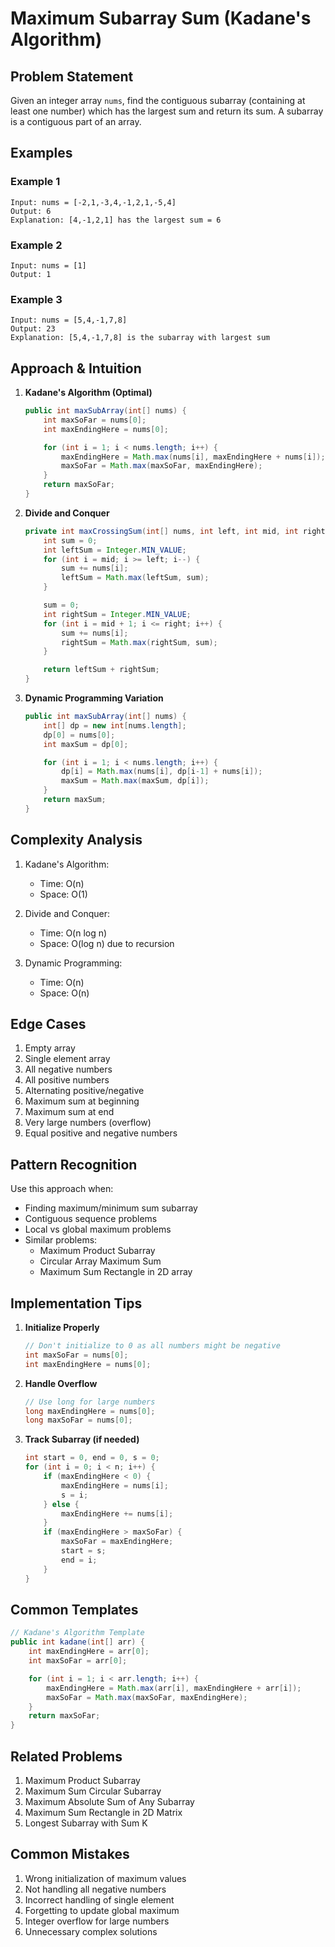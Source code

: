 # Maximum Subarray Sum (Kadane's Algorithm)

## Problem Statement

Given an integer array `nums`, find the contiguous subarray (containing at least one number) which has the largest sum and return its sum. A subarray is a contiguous part of an array.

## Examples

### Example 1

```
Input: nums = [-2,1,-3,4,-1,2,1,-5,4]
Output: 6
Explanation: [4,-1,2,1] has the largest sum = 6
```

### Example 2

```
Input: nums = [1]
Output: 1
```

### Example 3

```
Input: nums = [5,4,-1,7,8]
Output: 23
Explanation: [5,4,-1,7,8] is the subarray with largest sum
```

## Approach & Intuition

1. **Kadane's Algorithm (Optimal)**

   ```java
   public int maxSubArray(int[] nums) {
       int maxSoFar = nums[0];
       int maxEndingHere = nums[0];

       for (int i = 1; i < nums.length; i++) {
           maxEndingHere = Math.max(nums[i], maxEndingHere + nums[i]);
           maxSoFar = Math.max(maxSoFar, maxEndingHere);
       }
       return maxSoFar;
   }
   ```

2. **Divide and Conquer**

   ```java
   private int maxCrossingSum(int[] nums, int left, int mid, int right) {
       int sum = 0;
       int leftSum = Integer.MIN_VALUE;
       for (int i = mid; i >= left; i--) {
           sum += nums[i];
           leftSum = Math.max(leftSum, sum);
       }

       sum = 0;
       int rightSum = Integer.MIN_VALUE;
       for (int i = mid + 1; i <= right; i++) {
           sum += nums[i];
           rightSum = Math.max(rightSum, sum);
       }

       return leftSum + rightSum;
   }
   ```

3. **Dynamic Programming Variation**
   ```java
   public int maxSubArray(int[] nums) {
       int[] dp = new int[nums.length];
       dp[0] = nums[0];
       int maxSum = dp[0];

       for (int i = 1; i < nums.length; i++) {
           dp[i] = Math.max(nums[i], dp[i-1] + nums[i]);
           maxSum = Math.max(maxSum, dp[i]);
       }
       return maxSum;
   }
   ```

## Complexity Analysis

1. Kadane's Algorithm:

   - Time: O(n)
   - Space: O(1)

2. Divide and Conquer:

   - Time: O(n log n)
   - Space: O(log n) due to recursion

3. Dynamic Programming:
   - Time: O(n)
   - Space: O(n)

## Edge Cases

1. Empty array
2. Single element array
3. All negative numbers
4. All positive numbers
5. Alternating positive/negative
6. Maximum sum at beginning
7. Maximum sum at end
8. Very large numbers (overflow)
9. Equal positive and negative numbers

## Pattern Recognition

Use this approach when:

- Finding maximum/minimum sum subarray
- Contiguous sequence problems
- Local vs global maximum problems
- Similar problems:
  - Maximum Product Subarray
  - Circular Array Maximum Sum
  - Maximum Sum Rectangle in 2D array

## Implementation Tips

1. **Initialize Properly**

   ```java
   // Don't initialize to 0 as all numbers might be negative
   int maxSoFar = nums[0];
   int maxEndingHere = nums[0];
   ```

2. **Handle Overflow**

   ```java
   // Use long for large numbers
   long maxEndingHere = nums[0];
   long maxSoFar = nums[0];
   ```

3. **Track Subarray (if needed)**
   ```java
   int start = 0, end = 0, s = 0;
   for (int i = 0; i < n; i++) {
       if (maxEndingHere < 0) {
           maxEndingHere = nums[i];
           s = i;
       } else {
           maxEndingHere += nums[i];
       }
       if (maxEndingHere > maxSoFar) {
           maxSoFar = maxEndingHere;
           start = s;
           end = i;
       }
   }
   ```

## Common Templates

```java
// Kadane's Algorithm Template
public int kadane(int[] arr) {
    int maxEndingHere = arr[0];
    int maxSoFar = arr[0];

    for (int i = 1; i < arr.length; i++) {
        maxEndingHere = Math.max(arr[i], maxEndingHere + arr[i]);
        maxSoFar = Math.max(maxSoFar, maxEndingHere);
    }
    return maxSoFar;
}
```

## Related Problems

1. Maximum Product Subarray
2. Maximum Sum Circular Subarray
3. Maximum Absolute Sum of Any Subarray
4. Maximum Sum Rectangle in 2D Matrix
5. Longest Subarray with Sum K

## Common Mistakes

1. Wrong initialization of maximum values
2. Not handling all negative numbers
3. Incorrect handling of single element
4. Forgetting to update global maximum
5. Integer overflow for large numbers
6. Unnecessary complex solutions
